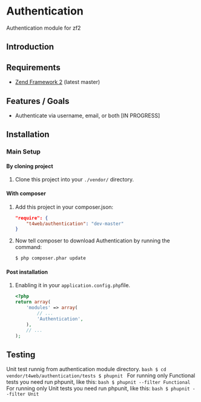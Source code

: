 Authentication
==============

Authentication module for zf2

Introduction
------------

Requirements
------------
* [Zend Framework 2](https://github.com/zendframework/zf2) (latest master)

Features / Goals
----------------
* Authenticate via username, email, or both [IN PROGRESS]

Installation
------------
### Main Setup

#### By cloning project

1. Clone this project into your `./vendor/` directory.

#### With composer

1. Add this project in your composer.json:

    ```json
    "require": {
        "t4web/authentication": "dev-master"
    }
    ```

2. Now tell composer to download Authentication by running the command:

    ```bash
    $ php composer.phar update
    ```

#### Post installation

1. Enabling it in your `application.config.php`file.

    ```php
    <?php
    return array(
        'modules' => array(
            // ...
            'Authentication',
        ),
        // ...
    );
    ```
Testing
------------
Unit test runnig from authentication module directory.
    ```bash
    $ cd vendor/t4web/authentication/tests
    $ phupnit
    ```
For running only Functional tests you need run phpunit, like this:
    ```bash
    $ phupnit --filter Functional
    ```
For running only Unit tests you need run phpunit, like this:
    ```bash
    $ phupnit --filter Unit
    ```
